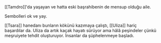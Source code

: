 [[Tamdro]]'da yaşayan ve hatta eski başrahibenin de mensup olduğu aile.

Sembolleri ok ve yay.

[[Tsara]] hanedanı bunların kökünü kazımaya çalıştı, [[Uliza]] hariç başardılar da. Uliza da artık kaçak hayatı sürüyor ama hâlâ peşindeler çünkü meşruiyete tehdit oluşturuyor. İnsanlar da şüphelenmeye başladı.
